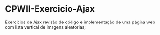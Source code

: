 # CPWII-Exercicio-Ajax
Exercicios de Ajax revisão de código e implementação de uma página web com lista vertical de imagens aleatorias;
